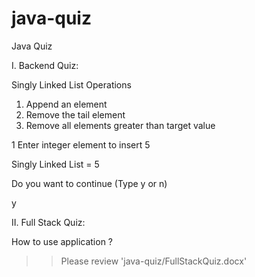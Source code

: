 # java-quiz
Java Quiz

I. Backend Quiz: 

Singly Linked List Operations
 
1. Append an element
2. Remove the tail element
3. Remove all elements greater than target value

1
Enter integer element to insert
5
 
Singly Linked List = 5
 
Do you want to continue (Type y or n)
 
y



II. Full Stack Quiz:

How to use application ?

>> Please review 'java-quiz/FullStackQuiz.docx'